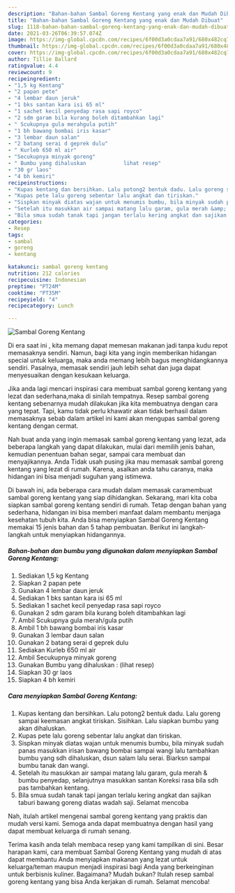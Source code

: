 ```yaml
---
description: "Bahan-bahan Sambal Goreng Kentang yang enak dan Mudah Dibuat"
title: "Bahan-bahan Sambal Goreng Kentang yang enak dan Mudah Dibuat"
slug: 1118-bahan-bahan-sambal-goreng-kentang-yang-enak-dan-mudah-dibuat
date: 2021-03-26T06:39:57.074Z
image: https://img-global.cpcdn.com/recipes/6f00d3a0cdaa7a91/680x482cq70/sambal-goreng-kentang-foto-resep-utama.jpg
thumbnail: https://img-global.cpcdn.com/recipes/6f00d3a0cdaa7a91/680x482cq70/sambal-goreng-kentang-foto-resep-utama.jpg
cover: https://img-global.cpcdn.com/recipes/6f00d3a0cdaa7a91/680x482cq70/sambal-goreng-kentang-foto-resep-utama.jpg
author: Tillie Ballard
ratingvalue: 4.4
reviewcount: 9
recipeingredient:
- "1,5 kg Kentang"
- "2 papan pete"
- "4 lembar daun jeruk"
- "1 bks santan kara isi 65 ml"
- "1 sachet kecil penyedap rasa sapi royco"
- "2 sdm garam bila kurang boleh ditambahkan lagi"
- " Scukupnya gula merahgula putih"
- "1 bh bawang bombai iris kasar"
- "3 lembar daun salan"
- "2 batang serai d geprek dulu"
- " Kurleb 650 ml air"
- "Secukupnya minyak goreng"
- " Bumbu yang dihaluskan            lihat resep"
- "30 gr laos"
- "4 bh kemiri"
recipeinstructions:
- "Kupas kentang dan bersihkan. Lalu potong2 bentuk dadu. Lalu goreng sampai keemasan angkat tiriskan. Sisihkan. Lalu siapkan bumbu yang akan dihaluskan."
- "Kupas pete lalu goreng sebentar lalu angkat dan tiriskan."
- "Sispkan minyak diatas wajan untuk menumis bumbu, bila minyak sudah panas masukkan irisan bawang bombai sampai wangi lalu tambahkan bumbu yang sdh dihaluskan, dsun salam lalu serai. Biarksn sampai bumbu tanak dan wangi."
- "Setelah itu masukkan air sampai matang lalu garam, gula merah &amp; bumbu penyedap, selanjutnya masukkan santan Koreksi rasa bila sdh pas tambahkan kentang."
- "Bila smua sudah tanak tapi jangan terlalu kering angkat dan sajikan taburi bawang goreng diatas wadah saji. Selamat mencoba"
categories:
- Resep
tags:
- sambal
- goreng
- kentang

katakunci: sambal goreng kentang 
nutrition: 212 calories
recipecuisine: Indonesian
preptime: "PT24M"
cooktime: "PT35M"
recipeyield: "4"
recipecategory: Lunch

---
```



![Sambal Goreng Kentang](https://img-global.cpcdn.com/recipes/6f00d3a0cdaa7a91/680x482cq70/sambal-goreng-kentang-foto-resep-utama.jpg)

Di era  saat ini , kita memang dapat memesan makanan jadi tanpa kudu repot memasaknya sendiri. Namun, bagi kita yang ingin memberikan hidangan special untuk keluarga, maka anda memang lebih bagus menghidangkannya sendiri. Pasalnya, memasak sendiri jauh lebih sehat dan juga dapat menyesuaikan dengan kesukaan keluarga.

Jika anda lagi mencari inspirasi cara membuat sambal goreng kentang yang lezat dan sederhana,maka di sinilah tempatnya. Resep sambal goreng kentang  sebenarnya mudah dilakukan jika kita membuatnya dengan cara yang tepat. Tapi, kamu tidak perlu khawatir akan tidak berhasil dalam memasaknya 
sebab dalam artikel ini kami akan mengupas sambal goreng kentang dengan cermat.  



Nah buat anda yang ingin memasak sambal goreng kentang yang lezat, ada beberapa langkah yang dapat dilakukan, mulai dari memilih jenis bahan, kemudian penentuan bahan segar, sampai cara membuat dan menyajikannya. Anda Tidak usah pusing jika mau memasak sambal goreng kentang yang lezat di rumah. Karena, asalkan anda  tahu caranya, maka hidangan ini bisa menjadi suguhan yang istimewa.

Di bawah ini, ada beberapa cara mudah dalam memasak caramembuat sambal goreng kentang yang siap dihidangkan. Sekarang, mari kita coba siapkan sambal goreng kentang sendiri di rumah. Tetap dengan bahan yang sederhana, hidangan ini bisa memberi manfaat dalam membantu menjaga kesehatan tubuh kita. Anda bisa menyiapkan Sambal Goreng Kentang memakai 15 jenis bahan dan 5 tahap pembuatan. Berikut ini langkah-langkah untuk menyiapkan hidangannya.

<!--inarticleads1-->

##### Bahan-bahan dan bumbu yang digunakan dalam menyiapkan Sambal Goreng Kentang:

1. Sediakan 1,5 kg Kentang
1. Siapkan 2 papan pete
1. Gunakan 4 lembar daun jeruk
1. Sediakan 1 bks santan kara isi 65 ml
1. Sediakan 1 sachet kecil penyedap rasa sapi royco
1. Gunakan 2 sdm garam bila kurang boleh ditambahkan lagi
1. Ambil  Scukupnya gula merah/gula putih
1. Ambil 1 bh bawang bombai iris kasar
1. Gunakan 3 lembar daun salan
1. Gunakan 2 batang serai d geprek dulu
1. Sediakan  Kurleb 650 ml air
1. Ambil Secukupnya minyak goreng
1. Gunakan  Bumbu yang dihaluskan :           (lihat resep)
1. Siapkan 30 gr laos
1. Siapkan 4 bh kemiri




<!--inarticleads2-->

##### Cara menyiapkan Sambal Goreng Kentang:

1. Kupas kentang dan bersihkan. Lalu potong2 bentuk dadu. Lalu goreng sampai keemasan angkat tiriskan. Sisihkan. Lalu siapkan bumbu yang akan dihaluskan.
1. Kupas pete lalu goreng sebentar lalu angkat dan tiriskan.
1. Sispkan minyak diatas wajan untuk menumis bumbu, bila minyak sudah panas masukkan irisan bawang bombai sampai wangi lalu tambahkan bumbu yang sdh dihaluskan, dsun salam lalu serai. Biarksn sampai bumbu tanak dan wangi.
1. Setelah itu masukkan air sampai matang lalu garam, gula merah &amp; bumbu penyedap, selanjutnya masukkan santan Koreksi rasa bila sdh pas tambahkan kentang.
1. Bila smua sudah tanak tapi jangan terlalu kering angkat dan sajikan taburi bawang goreng diatas wadah saji. Selamat mencoba




Nah, itulah artikel mengenai  sambal goreng kentang  yang praktis dan mudah versi kami. Semoga anda dapat membuatnya dengan hasil yang dapat membuat keluarga di rumah senang. 

Terima kasih anda telah membaca resep yang kami tampilkan di sini. Besar harapan kami, cara membuat  Sambal Goreng Kentang yang mudah di atas dapat membantu Anda menyiapkan makanan yang lezat untuk keluarga/teman maupun menjadi inspirasi bagi Anda yang berkeinginan untuk berbisnis kuliner. Bagaimana? Mudah bukan? Itulah resep sambal goreng kentang yang bisa Anda kerjakan di rumah. Selamat mencoba!

